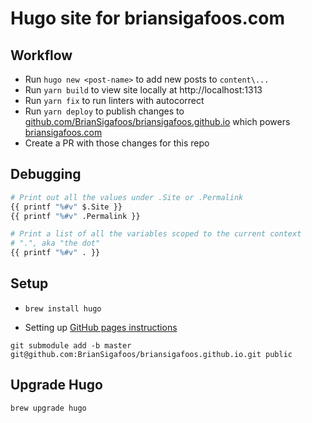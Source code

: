 # Hugo site for briansigafoos.com

## Workflow

- Run `hugo new <post-name>` to add new posts to `content\...`
- Run `yarn build` to view site locally at http://localhost:1313
- Run `yarn fix` to run linters with autocorrect
- Run `yarn deploy` to publish changes to [github.com/BrianSigafoos/briansigafoos.github.io](https://github.com/BrianSigafoos/briansigafoos.github.io) which powers [briansigafoos.com](https://briansigafoos.com)
- Create a PR with those changes for this repo

## Debugging

```bash
# Print out all the values under .Site or .Permalink
{{ printf "%#v" $.Site }}
{{ printf "%#v" .Permalink }}

# Print a list of all the variables scoped to the current context
# ".", aka "the dot"
{{ printf "%#v" . }}
```

## Setup

- `brew install hugo`

- Setting up [GitHub pages instructions](https://gohugo.io/hosting-and-deployment/hosting-on-github/#readout)

```shell
git submodule add -b master git@github.com:BrianSigafoos/briansigafoos.github.io.git public
```

## Upgrade Hugo

```shell
brew upgrade hugo
```
